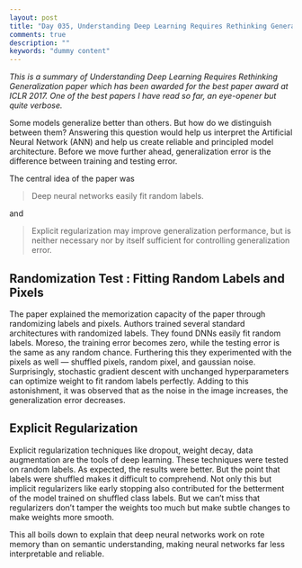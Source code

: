 ```yaml
---
layout: post
title: "Day 035, Understanding Deep Learning Requires Rethinking Generalization"
comments: true
description: ""
keywords: "dummy content"
---
```



*This is a summary of Understanding Deep Learning Requires Rethinking Generalization paper which has been awarded for the best paper award at ICLR 2017. One of the best papers I have read so far, an eye-opener but quite verbose.*

Some models generalize better than others. But how do we distinguish between them? Answering this question would help us interpret the Artificial Neural Network (ANN) and help us create reliable and principled model architecture. Before we move further ahead, generalization error is the difference between training and testing error. 

The central idea of the paper was 
> Deep neural networks easily fit random labels.  

and   
> Explicit regularization may improve generalization performance, but is neither necessary nor by itself sufficient for controlling generalization error.

## Randomization Test  : Fitting Random Labels and Pixels
The paper explained the memorization capacity of the paper through randomizing labels and pixels. Authors trained several standard architectures with randomized labels. They found DNNs easily fit random labels. Moreso, the training error becomes zero, while the testing error is the same as any random chance. Furthering this they experimented with the pixels as well — shuffled pixels, random pixel, and gaussian noise. Surprisingly, stochastic gradient descent with unchanged hyperparameters can optimize weight to fit random labels perfectly. Adding to this astonishment, it was observed that as the noise in the image increases, the generalization error decreases.

## Explicit Regularization
Explicit regularization techniques like dropout, weight decay, data augmentation are the tools of deep learning. These techniques were tested on random labels. As expected, the results were better. But the point that labels were shuffled makes it difficult to comprehend. Not only this  but implicit regularizers like early stopping also contributed for the betterment of the model trained on shuffled class labels. But we can’t miss that regularizers don’t tamper the weights too much but make subtle changes to make weights more smooth.

This all boils down to explain that deep neural networks work on rote memory than on semantic understanding, making neural networks far less interpretable and reliable.




